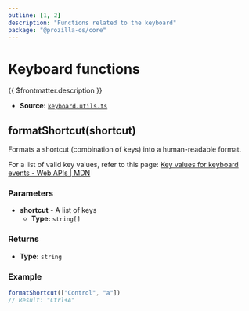 ```yaml
---
outline: [1, 2]
description: "Functions related to the keyboard"
package: "@prozilla-os/core"
---
```


# Keyboard functions

{{ $frontmatter.description }}

- **Source:** [`keyboard.utils.ts`](https://github.com/prozilla-os/ProzillaOS/blob/main/packages/core/src/features/_utils/keyboard.utils.ts)

## formatShortcut(shortcut)

Formats a shortcut (combination of keys) into a human-readable format.

For a list of valid key values, refer to this page: [Key values for keyboard events - Web APIs | MDN](https://developer.mozilla.org/en-US/docs/Web/API/UI_Events/Keyboard_event_key_values)

### Parameters

- **shortcut** - A list of keys
  - **Type:** `string[]`

### Returns

- **Type:** `string`

### Example

```ts
formatShortcut(["Control", "a"])
// Result: "Ctrl+A"
```
